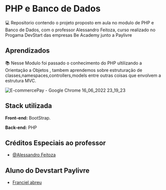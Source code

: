 
# PHP e Banco de Dados

💻 Repositorio contendo o projeto proposto em aula no modulo
de PHP e Banco de Dados, com o professor Alessandro Feitoza, curso realizado no Progama 
DevStart das empresas Be Academy junto a Paylivre



## Aprendizados

📚 Nesse Modulo foi passado o conhecimento do PHP ultilizando a Orientação a Objetos
, tambem aprendemos sobre estruturação de classes,namespaces,controllers,models entre outras coisas que envolvem a estrutura
MVC.

![E-commercePay - Google Chrome 16_06_2022 23_19_23](https://user-images.githubusercontent.com/94265175/174212020-509356d5-2dc0-4b0d-ba18-fed6deab6a3e.png)

## Stack utilizada

**Front-end:** BootStrap.

**Back-end:** PHP


## Créditos Especiais ao professor

- [@Alessandro Feitoza](https://github.com/)

## Aluno do Devstart Paylivre

- [Franciel abreu](https://www.github.com/Francielabreu)

